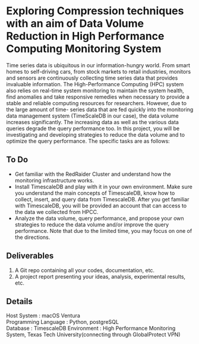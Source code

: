 # Exploring Compression techniques with an aim of Data Volume Reduction in High Performance Computing Monitoring System
Time series data is ubiquitous in our information-hungry world. From smart homes to self-driving cars, from stock markets to retail industries, monitors and sensors are continuously collecting time series data that provides invaluable information. The High-Performance Computing (HPC) system also relies on real-time system monitoring to maintain the system health, find anomalies and take responsive remedies when necessary to provide a stable and reliable computing resources for researchers. However, due to the large amount of time- series data that are fed quickly into the monitoring data management system (TimeScaleDB in our case), the data volume increases significantly. The increasing data as well as the various data queries degrade the query performance too. In this project, you will be investigating and developing strategies to reduce the data volume and to optimize the query performance. The specific tasks are as follows:
## To Do
- Get familiar with the RedRaider Cluster and understand how the monitoring infrastructure works.
- Install TimescaleDB and play with it in your own environment. Make sure you understand the main concepts of TimescaleDB, know how to collect, insert, and query data from TimescaleDB. After you get familiar with TimescaleDB, you will be provided an account that can access to the data we collected from HPCC.
- Analyze the data volume, query performance, and propose your own strategies to reduce the data volume and/or improve the query performance. Note that due to the limited time, you may focus on one of the directions.
## Deliverables
1. A Git repo containing all your codes, documentation, etc.
2. A project report presenting your ideas, analysis, experimental results, etc.
## Details
Host System : macOS Ventura \
Programming Language : Python, postgreSQL \
Database : TimescaleDB
Environment : High Performance Monitoring System, Texas Tech University(connecting through GlobalProtect VPN)
